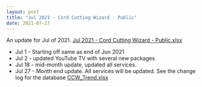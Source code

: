 ```yaml
---
layout: post
title: "Jul 2021 - Cord Cutting Wizard - Public"
date: 2021-07-27
---
```

<p>An update for Jul of 2021. <a href="/Jul 2021 - Cord Cutting Wizard - Public.xlsx">Jul 2021 - Cord Cutting Wizard - Public.xlsx</a>
  <p>
    <ul>
      <li>Jul 1 - Starting off same as end of Jun 2021
      <li>Jul 2 - updated YouTube TV with several new packages
      <li>Jul 18 - mid-month update, updated all services. 
      <li>Jul 27 - Month end update. All services will be updated. See the change log for the database <a href="/CCW_Trend.xlsx">CCW_Trend.xlsx</a>
